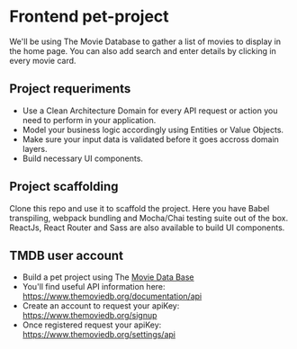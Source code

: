 # Frontend pet-project

We'll be using The Movie Database to gather a list of movies to display in the home page. You can also add search and enter details by clicking in every movie card.

## Project requeriments

- Use a Clean Architecture Domain for every API request or action you need to perform in your application.
- Model your business logic accordingly using Entities or Value Objects.
- Make sure your input data is validated before it goes accross domain layers.
- Build necessary UI components.

## Project scaffolding

Clone this repo and use it to scaffold the project. Here you have Babel transpiling, webpack bundling and Mocha/Chai testing suite out of the box. ReactJs, React Router and Sass are also available to build UI components.

## TMDB user account

- Build a pet project using The [Movie Data Base](https://www.themoviedb.org/)
- You'll find useful API information here: https://www.themoviedb.org/documentation/api
- Create an account to request your apiKey: https://www.themoviedb.org/signup
- Once registered request your apiKey: https://www.themoviedb.org/settings/api

